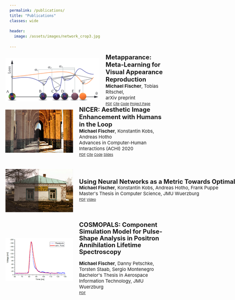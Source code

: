 ```yaml
---
permalink: /publications/
title: "Publications"
classes: wide

header:
  image: /assets/images/network_crop3.jpg

---
```


[comment]: <> (recommended format for thumbnails: 220 x 140 )
[comment]: <> (https://mmistakes.github.io/minimal-mistakes/docs/utility-classes/)
[comment]: <> (https://techforluddites.com/replacing-list-bullets-with-images-using-css/)
[comment]: <> (margin: R, T, B, L)

<ul>
  <li style="display: flex; justify-content: left; align-items: center; margin: 0 0 0 -38px;">
      <img src='/assets/images/metappearance_thumb2.png' style=""/>
      <p style="margin: 0 0 0 20px;"> <span style="font-size: 20px;"><b>Metapparance: Meta-Learning for Visual Appearance Reproduction</b></span> <br> 
      <span style="font-size: 15px;"><b>Michael Fischer</b>, 
          <a style="text-decoration:none; color:inherit;" href="https://www.homepages.ucl.ac.uk/~ucactri/">Tobias Ritschel</a>, 
      </span> <br>
      <span style="font-size: 15px;">arXiv preprint<br></span> 
      <span style="font-size: 11px;">
        <a style="color:inherit;" href="https://arxiv.org/abs/2204.08993">PDF</a>
        <a style="color:inherit;" href="https://github.com/mfischer-ucl/metappearance#citation">Cite</a>
        <a style="color:inherit;" href="https://github.com/mfischer-ucl/metappearance">Code</a>
        <a style="color:inherit;" href="https://arxiv.org/abs/2204.08993">Project Page</a>
      </span> </p>
  </li>

  <li style="display: flex; justify-content: left; align-items: center; margin: 0 0 0 -38px;">
    <img src='/assets/images/nicer_thumb2.png' style=""/>
    <p style="margin: 0 0 0 20px;"> <span style="font-size: 20px;"><b>NICER: Aesthetic Image Enhancement with Humans in the Loop</b></span> <br> 
      <span style="font-size: 15px;"><b>Michael Fischer</b>, 
        <a style="text-decoration:none; color:inherit;" href="https://www.informatik.uni-wuerzburg.de/datascience/staff/kobs">Konstantin Kobs</a>, 
        <a style="text-decoration:none; color:inherit;" href="https://www.informatik.uni-wuerzburg.de/datascience/staff/hotho">Andreas Hotho</a> </span> <br>
        <span style="font-size: 15px;">Advances in Computer-Human Interactions (ACHI) 2020 <br>
      </span> 
      <span style="font-size: 11px;">
        <a style="color:inherit;" href="https://arxiv.org/abs/2012.01778">PDF</a>
        <a style="color:inherit;" href="https://github.com/mr-Mojo/NICER#bibtex">Cite</a>
        <a style="color:inherit;" href="https://github.com/mr-Mojo/NICER">Code</a>
        <a style="color:inherit;" href="https://pdfs.semanticscholar.org/cfd1/c8d27b6b2d729ff6cd06c07726c1a1adc1b9.pdf">Slides</a>
      </span> 
    </p>
  </li>

  <li style="display: flex; justify-content: left; align-items: center; margin: 40px 0 0 -38px;">
    <img src='/assets/images/thumb_msc2.png' style=""/>
    <p style="margin: 0 0 0 20px;"> <span style="font-size: 20px; line-height: .4em; white-space:nowrap"><b>Using Neural Networks as a Metric Towards Optimal Automated Image Enhancement</b></span> <br>
    <span style="font-size: 15px;"><b>Michael Fischer</b>, 
      <a style="text-decoration:none; color:inherit;" href="https://www.informatik.uni-wuerzburg.de/datascience/staff/kobs">Konstantin Kobs</a>, 
      <a style="text-decoration:none; color:inherit;" href="https://www.informatik.uni-wuerzburg.de/datascience/staff/hotho">Andreas Hotho</a>, 
      <a style="text-decoration:none; color:inherit;" href="https://www.informatik.uni-wuerzburg.de/is/mitarbeiter/puppe-frank">Frank Puppe</a>
    </span> <br>
    <span style="font-size: 15px;">Master's Thesis in Computer Science, JMU Wuerzburg</span> <br> 
    <span style="font-size: 11px;">
      <a style="color:inherit;" href="/assets/msc_thesis.pdf" download="msc_michaelFischer.pdf">PDF</a>
      <a style="color:inherit;" href="https://www.youtube.com/watch?v=7DkAy7NYcu0">Video</a>
    </span> </p>
  </li>

  <li style="display: flex; justify-content: left; align-items: center; margin: 40px 0 0 -38px;">
    <img src='/assets/images/thumb_bsc.png' style=""/>
    <p style="margin: 0 0 0 20px;"> <span style="font-size: 20px; display: block; margin-top: -10px; line-height: 22px"><b>COSMOPALS: Component Simulation Model for Pulse-Shape Analysis in Positron Annihilation Lifetime Spectroscopy</b></span> 
    <br style="display: block; margin-top: -3px">
    <span style="font-size: 15px;"><b>Michael Fischer</b>, 
      Danny Petschke,  
      <a style="text-decoration:none; color:inherit;" href="https://www.chemie.uni-wuerzburg.de/matsyn/mitarbeiter/wissenschaftliches-personal/dr-habil-torsten-em-staab/">Torsten Staab</a>, 
      <a style="text-decoration:none; color:inherit;" href="https://www.informatik.uni-wuerzburg.de/aerospaceinfo/mitarbeiter/montenegro/">Sergio Montenegro</a></span>
    <br style="display: block; margin-top: -3px">
    <span style="font-size: 15px;">Bachelor's Thesis in Aerospace Information Technology, JMU Wuerzburg</span> 
    <br style="display: block; margin-top: -3px"> 
    <span style="font-size: 11px;">
      <a style="color:inherit;" href="/assets/bsc_thesis.pdf" download="bsc_michaelFischer.pdf">PDF</a>
    </span> </p>
  </li>
</ul>


[comment]: <> (output: )

[comment]: <> (  html_document:)

[comment]: <> (     css: /assets/css/bulletpts.css)

[comment]: <> (     self_contained: no)
